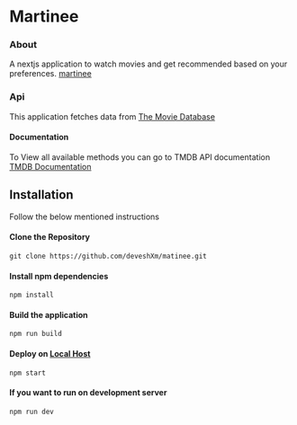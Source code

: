 # Martinee

### About
A nextjs application to watch movies and get recommended based on your preferences.
[martinee](https://martinee.vercel.app/)

### Api

This application fetches data from [The Movie Database](https://www.themoviedb.org/)

#### Documentation

To View all available methods you can go to TMDB API documentation [TMDB Documentation](https://developers.themoviedb.org/3)

## Installation

Follow the below mentioned instructions

#### Clone the Repository
`
git clone https://github.com/deveshXm/matinee.git
`
#### Install npm dependencies

`
npm install
`
#### Build the application

`
npm run build
`

#### Deploy on [Local Host](https://localhost:3000)

`
npm start
`

#### If you want to run on development server

`
npm run dev
`



